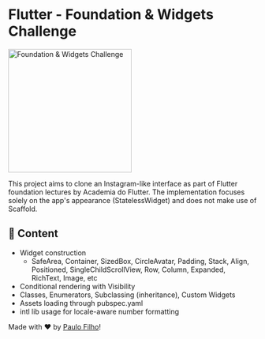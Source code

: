 # Flutter - Foundation & Widgets Challenge

<img width="250px" alt="Foundation & Widgets Challenge" title="Foundation & Widgets Challenge" src="./.github/app.gif" />

This project aims to clone an Instagram-like interface as part of Flutter foundation lectures by Academia do Flutter. The implementation focuses solely on the app's appearance (StatelessWidget) and does not make use of Scaffold.

## 📑 Content
- Widget construction
  - SafeArea, Container, SizedBox, CircleAvatar, Padding, Stack, Align, Positioned, SingleChildScrollView, Row, Column, Expanded, RichText, Image, etc
- Conditional rendering with Visibility
- Classes, Enumerators, Subclassing (inheritance), Custom Widgets
- Assets loading through pubspec.yaml
- intl lib usage for locale-aware number formatting

Made with ❤️ by [Paulo Filho](https://www.linkedin.com/in/paulocf92/)!
